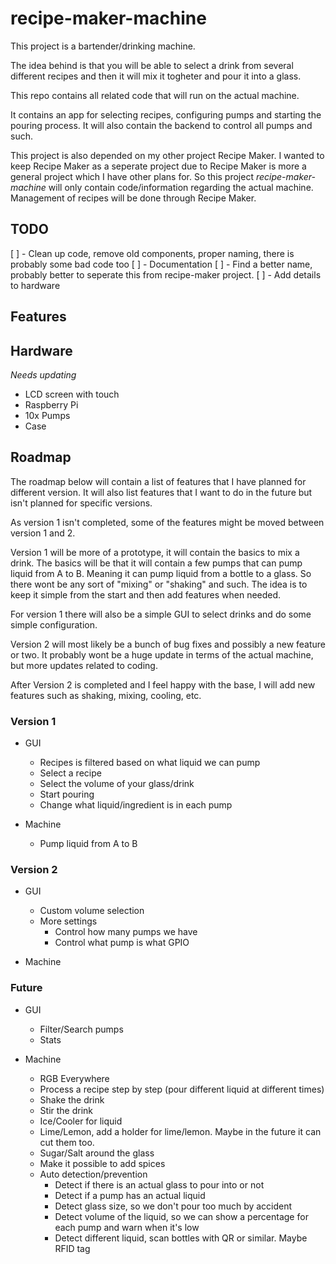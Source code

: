 # recipe-maker-machine

This project is a bartender/drinking machine.

The idea behind is that you will be able to select a drink from several different recipes and then it will mix it togheter and pour it into a glass.

This repo contains all related code that will run on the actual machine.

It contains an app for selecting recipes, configuring pumps and starting the pouring process.
It will also contain the backend to control all pumps and such.

This project is also depended on my other project Recipe Maker.
I wanted to keep Recipe Maker as a seperate project due to Recipe Maker is more a general project which I have other plans for.
So this project _recipe-maker-machine_ will only contain code/information regarding the actual machine. Management of recipes will be done through Recipe Maker.

## TODO

[ ] - Clean up code, remove old components, proper naming, there is probably some bad code too
[ ] - Documentation
[ ] - Find a better name, probably better to seperate this from recipe-maker project.
[ ] - Add details to hardware

## Features

## Hardware

_Needs updating_

-   LCD screen with touch
-   Raspberry Pi
-   10x Pumps
-   Case

## Roadmap

The roadmap below will contain a list of features that I have planned for different version.
It will also list features that I want to do in the future but isn't planned for specific versions.

As version 1 isn't completed, some of the features might be moved between version 1 and 2.

Version 1 will be more of a prototype, it will contain the basics to mix a drink.
The basics will be that it will contain a few pumps that can pump liquid from A to B. Meaning it can pump liquid from a bottle to a glass.
So there wont be any sort of "mixing" or "shaking" and such.
The idea is to keep it simple from the start and then add features when needed.

For version 1 there will also be a simple GUI to select drinks and do some simple configuration.

Version 2 will most likely be a bunch of bug fixes and possibly a new feature or two.
It probably wont be a huge update in terms of the actual machine, but more updates related to coding.

After Version 2 is completed and I feel happy with the base, I will add new features such as shaking, mixing, cooling, etc.

### Version 1

-   GUI

    -   Recipes is filtered based on what liquid we can pump
    -   Select a recipe
    -   Select the volume of your glass/drink
    -   Start pouring
    -   Change what liquid/ingredient is in each pump

-   Machine
    -   Pump liquid from A to B

### Version 2

-   GUI

    -   Custom volume selection
    -   More settings
        -   Control how many pumps we have
        -   Control what pump is what GPIO

-   Machine

### Future

-   GUI

    -   Filter/Search pumps
    -   Stats

-   Machine
    -   RGB Everywhere
    -   Process a recipe step by step (pour different liquid at different times)
    -   Shake the drink
    -   Stir the drink
    -   Ice/Cooler for liquid
    -   Lime/Lemon, add a holder for lime/lemon. Maybe in the future it can cut them too.
    -   Sugar/Salt around the glass
    -   Make it possible to add spices
    -   Auto detection/prevention
        -   Detect if there is an actual glass to pour into or not
        -   Detect if a pump has an actual liquid
        -   Detect glass size, so we don't pour too much by accident
        -   Detect volume of the liquid, so we can show a percentage for each pump and warn when it's low
        -   Detect different liquid, scan bottles with QR or similar. Maybe RFID tag
